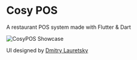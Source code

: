 # Cosy POS

A restaurant POS system made with Flutter & Dart

![CosyPOS Showcase](./assets/readme/showcase.gif)

UI designed by [Dmitry Lauretsky](https://dribbble.com/shots/19061261-CosyPOS-restaurant-POS-system)
